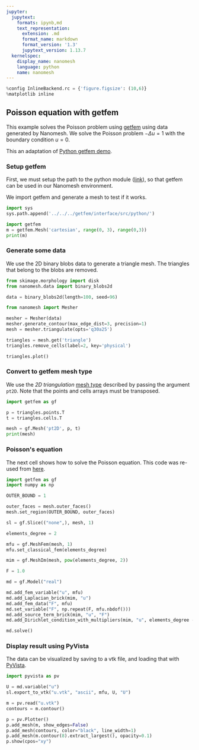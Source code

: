 ```yaml
---
jupyter:
  jupytext:
    formats: ipynb,md
    text_representation:
      extension: .md
      format_name: markdown
      format_version: '1.3'
      jupytext_version: 1.13.7
  kernelspec:
    display_name: nanomesh
    language: python
    name: nanomesh
---
```


```python
%config InlineBackend.rc = {'figure.figsize': (10,6)}
%matplotlib inline
```

## Poisson equation with getfem

This example solves the Poisson problem using [getfem](https://getfem.org/) using data generated by Nanomesh. We solve the Poisson problem $-\Delta u = 1$ with the boundary condition $u=0$.

This an adaptation of [Python getfem demo](https://getfem-examples.readthedocs.io/en/latest/demo_unit_disk.html).

### Setup getfem

First, we must setup the path to the python module ([link](https://getfem.org/python/pygf.html#introduction)), so that getfem can be used in our Nanomesh environment.

We import getfem and generate a mesh to test if it works.

```python
import sys
sys.path.append('../../../getfem/interface/src/python/')

import getfem
m = getfem.Mesh('cartesian', range(0, 3), range(0,3))
print(m)
```

### Generate some data

We use the 2D binary blobs data to generate a triangle mesh. The triangles that belong to the blobs are removed.

```python
from skimage.morphology import disk
from nanomesh.data import binary_blobs2d

data = binary_blobs2d(length=100, seed=96)

from nanomesh import Mesher

mesher = Mesher(data)
mesher.generate_contour(max_edge_dist=3, precision=1)
mesh = mesher.triangulate(opts='q30a25')

triangles = mesh.get('triangle')
triangles.remove_cells(label=2, key='physical')

triangles.plot()
```

### Convert to getfem mesh type

We use the *2D triangulation* [mesh type](https://getfem-examples.readthedocs.io/en/latest/ball_eigen.html?highlight=mesh#Mesh-generation) described by passing the argument `pt2D`. Note that the points and cells arrays must be transposed.


```python
import getfem as gf

p = triangles.points.T
t = triangles.cells.T

mesh = gf.Mesh('pt2D', p, t)
print(mesh)
```

### Poisson's equation

The next cell shows how to solve the Poisson equation. This code was re-used from [here](https://getfem-examples.readthedocs.io/en/latest/demo_unit_disk.html).

```python
import getfem as gf
import numpy as np

OUTER_BOUND = 1

outer_faces = mesh.outer_faces()
mesh.set_region(OUTER_BOUND, outer_faces)

sl = gf.Slice(("none",), mesh, 1)

elements_degree = 2

mfu = gf.MeshFem(mesh, 1)
mfu.set_classical_fem(elements_degree)

mim = gf.MeshIm(mesh, pow(elements_degree, 2))

F = 1.0

md = gf.Model("real")

md.add_fem_variable("u", mfu)
md.add_Laplacian_brick(mim, "u")
md.add_fem_data("F", mfu)
md.set_variable("F", np.repeat(F, mfu.nbdof()))
md.add_source_term_brick(mim, "u", "F")
md.add_Dirichlet_condition_with_multipliers(mim, "u", elements_degree - 1, OUTER_BOUND)

md.solve()
```

### Display result using PyVista

The data can be visualized by saving to a vtk file, and loading that with [PyVista](https://docs.pyvista.org/).

```python
import pyvista as pv

U = md.variable("u")
sl.export_to_vtk("u.vtk", "ascii", mfu, U, "U")

m = pv.read("u.vtk")
contours = m.contour()

p = pv.Plotter()
p.add_mesh(m, show_edges=False)
p.add_mesh(contours, color="black", line_width=1)
p.add_mesh(m.contour(8).extract_largest(), opacity=0.1)
p.show(cpos="xy")
```
